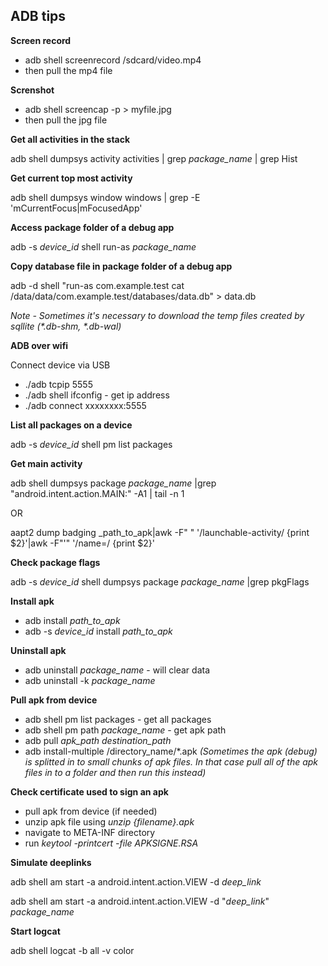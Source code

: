 ## ADB tips

**Screen record**

* adb shell screenrecord /sdcard/video.mp4
* then pull the mp4 file

**Screnshot**

* adb shell screencap -p > myfile.jpg
* then pull the jpg file

**Get all activities in the stack**

adb shell dumpsys activity activities | grep _package_name_ | grep Hist

**Get current top most activity**

adb shell dumpsys window windows | grep -E 'mCurrentFocus|mFocusedApp'

**Access package folder of a debug app**

adb -s _device_id_ shell run-as _package_name_

**Copy database file in package folder of a debug app**

adb -d shell "run-as com.example.test cat /data/data/com.example.test/databases/data.db" > data.db

_Note - Sometimes it's necessary to download the temp files created by sqllite (*.db-shm, *.db-wal)_

**ADB over wifi**

Connect device via USB

* ./adb tcpip 5555
* ./adb shell ifconfig - get ip address
* ./adb connect xxxxxxxx:5555

**List all packages on a device**

adb -s _device_id_ shell pm list packages

**Get main activity**

adb  shell dumpsys package _package_name_ |grep "android.intent.action.MAIN:" -A1 | tail -n 1

OR

aapt2 dump badging _path_to_apk|awk -F" " '/launchable-activity/ {print $2}'|awk -F"'" '/name=/ {print $2}'

**Check package flags**

adb -s _device_id_ shell dumpsys package _package_name_ |grep pkgFlags

**Install apk**

* adb install _path_to_apk_
* adb -s _device_id_ install _path_to_apk_

**Uninstall apk**

* adb uninstall _package_name_ - will clear data
* adb uninstall -k _package_name_

**Pull apk from device**

* adb shell pm list packages - get all packages
* adb shell pm path _package_name_ - get apk path
* adb pull _apk_path_ _destination_path_
* adb install-multiple /directory_name/*.apk _(Sometimes the apk (debug) is splitted in to small chunks of apk files. In that case pull all of the apk files in to a folder and then run this instead)_

**Check certificate used to sign an apk**

* pull apk from device (if needed)
* unzip apk file using _unzip {filename}.apk_
* navigate to META-INF directory
* run _keytool -printcert -file APKSIGNE.RSA_

**Simulate deeplinks**

adb shell am start -a android.intent.action.VIEW -d _deep_link_

adb shell am start -a android.intent.action.VIEW -d "_deep_link_" _package_name_

**Start logcat**

adb shell logcat -b all -v color
